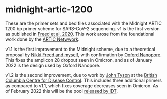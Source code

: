 # midnight-artic-1200
These are the primer sets and bed files associated with the Midnight ARTIC 1200 bp primer scheme for SARS-CoV-2 sequencing. v1 is the first version as published in [Freed et al. 2020](https://academic.oup.com/biomethods/article/5/1/bpaa014/5873518 "Rapid and inexpensive whole-genome sequencing"). This work arose from the foundational work done by the [ARTIC Netwwork](https://artic.network/ncov-2019 "SARS-CoV-2 ARTIC").

v1.1 is the first improvement to the Midnight scheme, due to a theoretical proposal by [Nikki Freed and myself](https://twitter.com/freed_nikki/status/1464477513107730433 "Omicron fix"), with confirmation by [Oxford Nanopore](https://nanoporetech.com/covid-19 "January 2022 update"). This fixes the amplicon 28 dropout seen in Omicron, and as of January 2022 is the design used by Oxford Nanopore.

v1.2 is the second improvement, due to work by [John Tyson](https://twitter.com/DrT1973/status/1483923837137784832 "John Tyson whack-a-mole") at the [British Columbia Centre for Disease Control](http://www.bccdc.ca/our-research/people/john-tyson "BC CDC"). This includes three additional primers as compared to v1.1, which fixes coverage decreases seen in Omicron. As of February 2022 this will be the pool [released by IDT](https://sg.idtdna.com/pages/products/next-generation-sequencing/workflow/xgen-ngs-amplicon-sequencing/predesigned-amplicon-panels/sars-cov-2-midnight-amp-panel "IDT amplicon panel").
